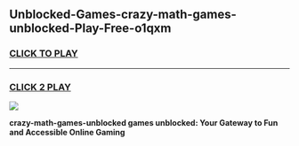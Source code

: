 
## Unblocked-Games-crazy-math-games-unblocked-Play-Free-o1qxm
<h3>
<a href="https://premium76.site?title=crazy-math-games-unblocked&ref=10A">CLICK TO PLAY</a></h3>
<hr>

<h3>
<a href="https://premium76.site?title=crazy-math-games-unblocked&ref=10A">CLICK 2 PLAY</a>
  
</h3>

<a href="https://premium76.site?title=crazy-math-games-unblocked&ref=10A"><img src="https://clearcache.store/games.png"></a>


**crazy-math-games-unblocked games unblocked: Your Gateway to Fun and Accessible Online Gaming**
